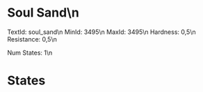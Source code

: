 # Soul Sand\n
TextId: soul_sand\n
MinId: 3495\n
MaxId: 3495\n
Hardness: 0,5\n
Resistance: 0,5\n

Num States: 1\n
# States
```

```